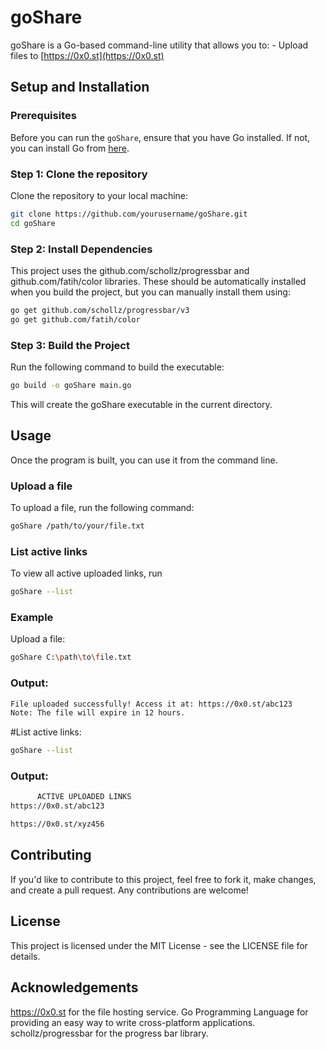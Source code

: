 # goShare

goShare is a Go-based command-line utility that allows you to:  - Upload files to [https://0x0.st](https://0x0.st)

## Setup and Installation

### Prerequisites

Before you can run the `goShare`, ensure that you have Go installed. If not, you can install Go from [here](https://golang.org/doc/install).

### Step 1: Clone the repository

Clone the repository to your local machine:

```bash
git clone https://github.com/yourusername/goShare.git
cd goShare
```

### Step 2: Install Dependencies
This project uses the github.com/schollz/progressbar and github.com/fatih/color libraries. These should be automatically installed when you build the project, but you can manually install them using:

```bash
go get github.com/schollz/progressbar/v3
go get github.com/fatih/color
```
### Step 3: Build the Project
Run the following command to build the executable:

```bash
go build -o goShare main.go
```
This will create the goShare executable in the current directory.

## Usage
Once the program is built, you can use it from the command line.

### Upload a file
To upload a file, run the following command:

```bash
goShare /path/to/your/file.txt
```

### List active links
To view all active uploaded links, run

```bash
goShare --list
```
### Example
Upload a file:

```bash
goShare C:\path\to\file.txt
```

### Output:
 ```bash
File uploaded successfully! Access it at: https://0x0.st/abc123
Note: The file will expire in 12 hours.
```

#List active links:

```bash
goShare --list
```

### Output:

```bash
      ACTIVE UPLOADED LINKS
https://0x0.st/abc123

https://0x0.st/xyz456
```

## Contributing
If you'd like to contribute to this project, feel free to fork it, make changes, and create a pull request. Any contributions are welcome!

## License
This project is licensed under the MIT License - see the LICENSE file for details.

## Acknowledgements
https://0x0.st for the file hosting service.
Go Programming Language for providing an easy way to write cross-platform applications.
schollz/progressbar for the progress bar library.
